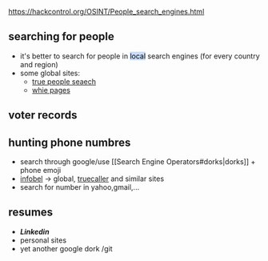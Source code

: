 https://hackcontrol.org/OSINT/People_search_engines.html
## searching for people

- it's better to search for people in <mark style="background: #ADCCFFA6;">local</mark> search engines (for every country and region)
- some global sites:
	- [true people seaech](https://truepeoplesearch.io/)
	- [whie pages](https://www.whitepages.com/)
## voter records 
## hunting phone numbres

- search through google/use [[Search Engine Operators#dorks|dorks]] + phone emoji
- [infobel](https://www.infobel.com/de/world) -> global,  [truecaller](https://www.truecaller.com/) and similar sites 
- search for number in yahoo,gmail,...  
## resumes 

- ***Linkedin*** 
- personal sites 
- yet another google dork
/git